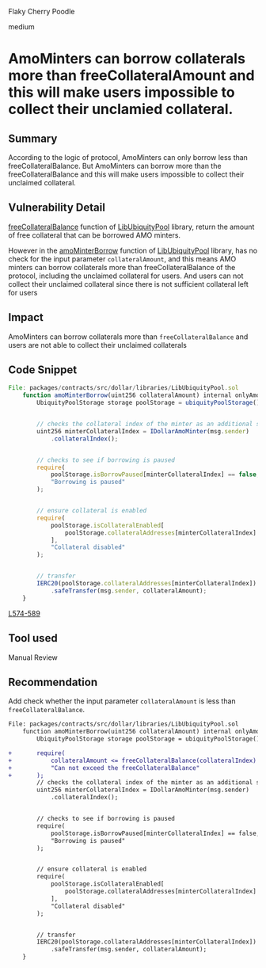 Flaky Cherry Poodle

medium

# AmoMinters can borrow collaterals more than freeCollateralAmount and this will make users impossible to collect their unclamied collateral.

## Summary
According to the logic of protocol, AmoMinters can only borrow less than freeCollateralBalance. But AmoMinters can borrow more than the freeCollateralBalance and this will make users impossible to collect their unclaimed collateral.
## Vulnerability Detail
[freeCollateralBalance](https://github.com/sherlock-audit/2023-12-ubiquity/blob/main/ubiquity-dollar/packages/contracts/src/dollar/libraries/LibUbiquityPool.sol#L268-L276) function of [LibUbiquityPool](https://github.com/sherlock-audit/2023-12-ubiquity/blob/main/ubiquity-dollar/packages/contracts/src/dollar/libraries/LibUbiquityPool.sol#L21) library, return the amount of free collateral that can be borrowed AMO minters.

However in the [amoMinterBorrow](https://github.com/sherlock-audit/2023-12-ubiquity/blob/main/ubiquity-dollar/packages/contracts/src/dollar/libraries/LibUbiquityPool.sol#L574-L598) function of [LibUbiquityPool](https://github.com/sherlock-audit/2023-12-ubiquity/blob/main/ubiquity-dollar/packages/contracts/src/dollar/libraries/LibUbiquityPool.sol#L21) library, has no check for the input parameter `collateralAmount`, and this means AMO minters can borrow collaterals more than freeCollateralBalance of the protocol, including the unclaimed collateral for users. And users can not collect their unclaimed collateral since there is not sufficient collateral left for users
## Impact
AmoMinters can borrow collaterals more than `freeCollateralBalance` and users are not able to collect their unclaimed collaterals
## Code Snippet
```javascript
File: packages/contracts/src/dollar/libraries/LibUbiquityPool.sol
    function amoMinterBorrow(uint256 collateralAmount) internal onlyAmoMinter {
        UbiquityPoolStorage storage poolStorage = ubiquityPoolStorage();


        // checks the collateral index of the minter as an additional safety check
        uint256 minterCollateralIndex = IDollarAmoMinter(msg.sender)
            .collateralIndex();


        // checks to see if borrowing is paused
        require(
            poolStorage.isBorrowPaused[minterCollateralIndex] == false,
            "Borrowing is paused"
        );


        // ensure collateral is enabled
        require(
            poolStorage.isCollateralEnabled[
                poolStorage.collateralAddresses[minterCollateralIndex]
            ],
            "Collateral disabled"
        );


        // transfer
        IERC20(poolStorage.collateralAddresses[minterCollateralIndex])
            .safeTransfer(msg.sender, collateralAmount);
    }
```
[L574-589](https://github.com/sherlock-audit/2023-12-ubiquity/blob/main/ubiquity-dollar/packages/contracts/src/dollar/libraries/LibUbiquityPool.sol#L574-L598)

## Tool used

Manual Review

## Recommendation

Add check whether the input parameter `collateralAmount` is less than `freeCollateralBalance`.

```diff
File: packages/contracts/src/dollar/libraries/LibUbiquityPool.sol
    function amoMinterBorrow(uint256 collateralAmount) internal onlyAmoMinter {
        UbiquityPoolStorage storage poolStorage = ubiquityPoolStorage();

+       require(
+           collateralAmount <= freeCollateralBalance(collateralIndex)
+           "Can not exceed the freeCollateralBalance"
+       );
        // checks the collateral index of the minter as an additional safety check
        uint256 minterCollateralIndex = IDollarAmoMinter(msg.sender)
            .collateralIndex();


        // checks to see if borrowing is paused
        require(
            poolStorage.isBorrowPaused[minterCollateralIndex] == false,
            "Borrowing is paused"
        );


        // ensure collateral is enabled
        require(
            poolStorage.isCollateralEnabled[
                poolStorage.collateralAddresses[minterCollateralIndex]
            ],
            "Collateral disabled"
        );


        // transfer
        IERC20(poolStorage.collateralAddresses[minterCollateralIndex])
            .safeTransfer(msg.sender, collateralAmount);
    }
```